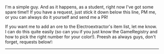 I'm a simple guy. And as it happens, as a student, right now I've got some spare time!! If you have a request, just stick it down below this line, PM me, or you can always do it yourself and send me a PR!

If you want me to add an ore to the Electroextractor's item list, let me know. I can do this quite easily (so can you if you just know the GameRegistry and how to pick the right number for your color!). Preesh as always guys, don't forget, requests below!:

_________________________________________________________________